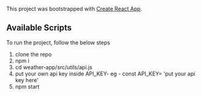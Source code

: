 This project was bootstrapped with [Create React App](https://github.com/facebook/create-react-app).

## Available Scripts

To run the project, follow the below steps

1) clone the repo
2) npm i
3) cd weather-app/src/utils/api.js
4) put your own api key inside API_KEY-  eg - const API_KEY= 'put your api key here'
5) npm start

